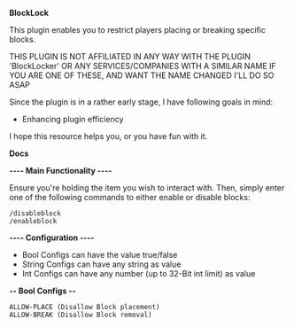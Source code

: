 **BlockLock**

This plugin enables you to restrict players placing or breaking specific blocks.

THIS PLUGIN IS NOT AFFILIATED IN ANY WAY WITH THE PLUGIN 'BlockLocker' OR ANY SERVICES/COMPANIES WITH A SIMILAR NAME
IF YOU ARE ONE OF THESE, AND WANT THE NAME CHANGED I'LL DO SO ASAP

Since the plugin is in a rather early stage, I have following goals in mind:
- Enhancing plugin efficiency

I hope this resource helps you, or you have fun with it. 

**Docs**

**---- Main Functionality ----**

Ensure you're holding the item you wish to interact with. Then, simply enter one of the following commands to either enable or disable blocks:
  
    /disableblock
    /enableblock

**---- Configuration ----**

  - Bool Configs can have the value true/false
  - String Configs can have any string as value
  - Int Configs can have any number (up to 32-Bit int limit) as value

  **-- Bool Configs --**
  
    ALLOW-PLACE (Disallow Block placement)
    ALLOW-BREAK (Disallow Block removal)

